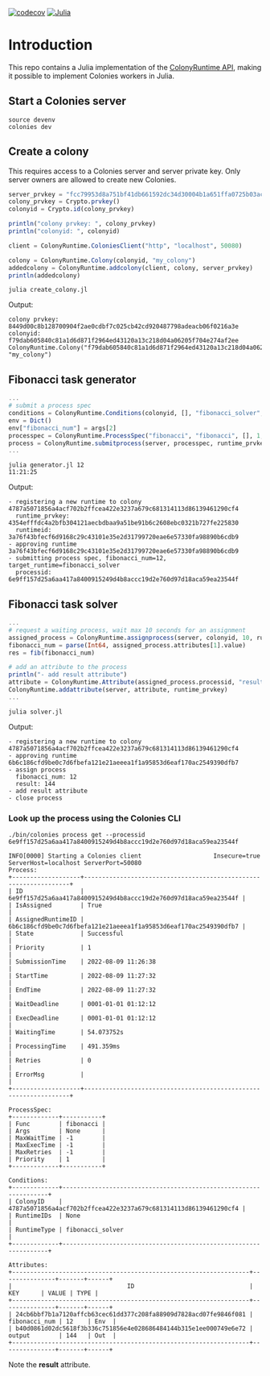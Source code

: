 [![codecov](https://codecov.io/gh/colonyos/ColonyRuntime.jl/branch/main/graph/badge.svg?token=EJJ6X2ST2L)](https://codecov.io/gh/colonyos/ColonyRuntime.jl) [![Julia](https://github.com/colonyos/ColonyRuntime.jl/actions/workflows/julia.yaml/badge.svg)](https://github.com/colonyos/ColonyRuntime.jl/actions/workflows/julia.yaml)

# Introduction
This repo contains a Julia implementation of the [ColonyRuntime API](https://github.com/colonyos/colonies), making it possible to implement Colonies workers in Julia.

## Start a Colonies server 
```console
source devenv
colonies dev
```

## Create a colony
This requires access to a Colonies server and server private key. Only server owners are allowed to create new Colonies.

```julia
server_prvkey = "fcc79953d8a751bf41db661592dc34d30004b1a651ffa0725b03ac227641499d"
colony_prvkey = Crypto.prvkey()
colonyid = Crypto.id(colony_prvkey)

println("colony prvkey: ", colony_prvkey)
println("colonyid: ", colonyid)

client = ColonyRuntime.ColoniesClient("http", "localhost", 50080)

colony = ColonyRuntime.Colony(colonyid, "my_colony")
addedcolony = ColonyRuntime.addcolony(client, colony, server_prvkey)
println(addedcolony)
```

```console
julia create_colony.jl 
```

Output:
```console
colony prvkey: 8449d00c8b128700904f2ae0cdbf7c025cb42cd920487798adeacb06f0216a3e
colonyid: f79dab605840c81a1d6d871f2964ed43120a13c218d04a06205f704e274af2ee
ColonyRuntime.Colony("f79dab605840c81a1d6d871f2964ed43120a13c218d04a06205f704e274af2ee", "my_colony")
```

## Fibonacci task generator
```julia
...
# submit a process spec
conditions = ColonyRuntime.Conditions(colonyid, [], "fibonacci_solver", [])
env = Dict()
env["fibonacci_num"] = args[2]
processpec = ColonyRuntime.ProcessSpec("fibonacci", "fibonacci", [], 1, -1, -1, -1, conditions, 
process = ColonyRuntime.submitprocess(server, processpec, runtime_prvkey)
...
```

```console
julia generator.jl 12                                                          11:21:25
```

Output:
```console
- registering a new runtime to colony 4787a5071856a4acf702b2ffcea422e3237a679c681314113d86139461290cf4
  runtime_prvkey: 4354efffdc4a2bfb304121aecbdbaa9a51be91b6c2608ebc0321b727fe225830
  runtimeid: 3a76f43bfecf6d9168c29c43101e35e2d31799720eae6e57330fa98890b6cdb9
- approving runtime 3a76f43bfecf6d9168c29c43101e35e2d31799720eae6e57330fa98890b6cdb9
- submitting process spec, fibonacci_num=12, target_runtime=fibonacci_solver
  processid: 6e9ff157d25a6aa417a8400915249d4b8accc19d2e760d97d18aca59ea23544f
```

## Fibonacci task solver 
```julia
...
# request a waiting process, wait max 10 seconds for an assignment
assigned_process = ColonyRuntime.assignprocess(server, colonyid, 10, runtime_prvkey)  
fibonacci_num = parse(Int64, assigned_process.attributes[1].value)
res = fib(fibonacci_num)

# add an attribute to the process
println("- add result attribute")
attribute = ColonyRuntime.Attribute(assigned_process.processid, "result", string(res))
ColonyRuntime.addattribute(server, attribute, runtime_prvkey)
...
```

```console
julia solver.jl
```

Output:
```console
- registering a new runtime to colony 4787a5071856a4acf702b2ffcea422e3237a679c681314113d86139461290cf4
- approving runtime 6b6c186cfd9be0c7d6fbefa121e21aeeea1f1a95853d6eaf170ac2549390dfb7
- assign process
  fibonacci_num: 12
  result: 144
- add result attribute
- close process
```

### Look up the process using the Colonies CLI
```console
./bin/colonies process get --processid 6e9ff157d25a6aa417a8400915249d4b8accc19d2e760d97d18aca59ea23544f
```

```console
INFO[0000] Starting a Colonies client                    Insecure=true ServerHost=localhost ServerPort=50080
Process:
+-------------------+------------------------------------------------------------------+
| ID                | 6e9ff157d25a6aa417a8400915249d4b8accc19d2e760d97d18aca59ea23544f |
| IsAssigned        | True                                                             |
| AssignedRuntimeID | 6b6c186cfd9be0c7d6fbefa121e21aeeea1f1a95853d6eaf170ac2549390dfb7 |
| State             | Successful                                                       |
| Priority          | 1                                                                |
| SubmissionTime    | 2022-08-09 11:26:38                                              |
| StartTime         | 2022-08-09 11:27:32                                              |
| EndTime           | 2022-08-09 11:27:32                                              |
| WaitDeadline      | 0001-01-01 01:12:12                                              |
| ExecDeadline      | 0001-01-01 01:12:12                                              |
| WaitingTime       | 54.073752s                                                       |
| ProcessingTime    | 491.359ms                                                        |
| Retries           | 0                                                                |
| ErrorMsg          |                                                                  |
+-------------------+------------------------------------------------------------------+

ProcessSpec:
+-------------+-----------+
| Func        | fibonacci |
| Args        | None      |
| MaxWaitTime | -1        |
| MaxExecTime | -1        |
| MaxRetries  | -1        |
| Priority    | 1         |
+-------------+-----------+

Conditions:
+-------------+------------------------------------------------------------------+
| ColonyID    | 4787a5071856a4acf702b2ffcea422e3237a679c681314113d86139461290cf4 |
| RuntimeIDs  | None                                                             |
| RuntimeType | fibonacci_solver                                                 |
+-------------+------------------------------------------------------------------+

Attributes:
+------------------------------------------------------------------+---------------+-------+------+
|                                ID                                |      KEY      | VALUE | TYPE |
+------------------------------------------------------------------+---------------+-------+------+
| 24cb6bbf7b1a7120affcb63cec61dd377c208fa88909d7828acd07fe9846f081 | fibonacci_num | 12    | Env  |
| b40d0861d02dc5618f3b336c751856e4e028686484144b315e1ee000749e6e72 | output        | 144   | Out  |
+------------------------------------------------------------------+---------------+-------+------+
```

Note the **result** attribute.
